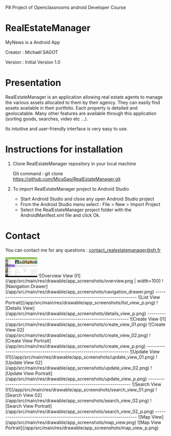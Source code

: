 P8 Project of Openclassrooms android Developer Course

# RealEstateManager

MyNews is a Android App

Creator : Michaël SAGOT

Version : Initial Version 1.0


# Presentation

RealEstateManager is an application allowing real estate agents to manage the various assets
allocated to them by their agency.
They can easily find assets available in their portfolio. Each property is detailed and geolocatable.
Many other features are available through this application (sorting goods, searches, video etc ...).


Its intuitive and user-friendly interface is very easy to use.



# Instructions for installation


1. Clone RealEstateManager repository in your local machine

    Git command : git clone https://github.com/MicaSag/RealEstateManager.git


2. To import RealEstateManager project to Android Studio

	* Start Android Studio and close any open Android Studio project
	* From the Android Studio menu select : File > New > Import Project
	* Select the RealEstateManager project folder with the AndroidManifest.xml file and click Ok.



# Contact

You can contact me for any questions : contact_realestatemanager@sfr.fr

<img src="/app/src/main/res/drawable/app_screenshots/overview.png" width="100">
![Overview View 01](/app/src/main/res/drawable/app_screenshots/overview.png | width=100)
![Navigation Drawer](/app/src/main/res/drawable/app_screenshots/navigation_drawer.png)
---------------------------------------------------------------------
![List View Portrait](/app/src/main/res/drawable/app_screenshots/list_view_p.png)
![Details View](/app/src/main/res/drawable/app_screenshots/details_view_p.png)
---------------------------------------------------------------------
![Create View 01](/app/src/main/res/drawable/app_screenshots/create_view_01.png)
![Create View 02](/app/src/main/res/drawable/app_screenshots/create_view_02.png)
![Create View Portrait](/app/src/main/res/drawable/app_screenshots/create_view_p.png)
---------------------------------------------------------------------
![Update View 01](/app/src/main/res/drawable/app_screenshots/update_view_01.png)
![Update View 02](/app/src/main/res/drawable/app_screenshots/update_view_02.png)
![Update View Portrait](/app/src/main/res/drawable/app_screenshots/update_view_p.png)
---------------------------------------------------------------------
![Search View 01](/app/src/main/res/drawable/app_screenshots/search_view_01.png)
![Search View 02](/app/src/main/res/drawable/app_screenshots/search_view_02.png)
![Search View Portrait](/app/src/main/res/drawable/app_screenshots/search_view_02_p.png)
---------------------------------------------------------------------
![Map View](/app/src/main/res/drawable/app_screenshots/map_view.png)
![Map View Portrait](/app/src/main/res/drawable/app_screenshots/map_view_p.png)
